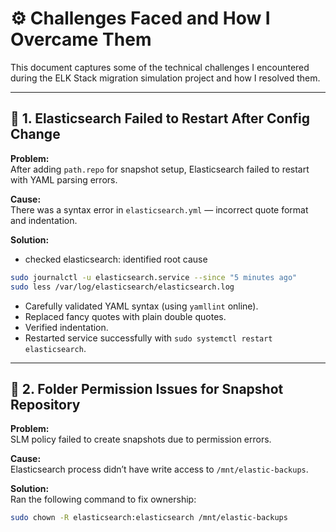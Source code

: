 # ⚙️ Challenges Faced and How I Overcame Them

This document captures some of the technical challenges I encountered during the ELK Stack migration simulation project and how I resolved them.

---

## 🐛 1. Elasticsearch Failed to Restart After Config Change

**Problem:**  
After adding `path.repo` for snapshot setup, Elasticsearch failed to restart with YAML parsing errors.

**Cause:**  
There was a syntax error in `elasticsearch.yml` — incorrect quote format and indentation.

**Solution:**  
- checked elasticsearch: identified root cause
```bash
sudo journalctl -u elasticsearch.service --since "5 minutes ago"
sudo less /var/log/elasticsearch/elasticsearch.log


```
- Carefully validated YAML syntax (using `yamllint` online).
- Replaced fancy quotes with plain double quotes.
- Verified indentation.
- Restarted service successfully with `sudo systemctl restart elasticsearch`.

---

## 📁 2. Folder Permission Issues for Snapshot Repository

**Problem:**  
SLM policy failed to create snapshots due to permission errors.

**Cause:**  
Elasticsearch process didn’t have write access to `/mnt/elastic-backups`.

**Solution:**  
Ran the following command to fix ownership:
```bash
sudo chown -R elasticsearch:elasticsearch /mnt/elastic-backups

